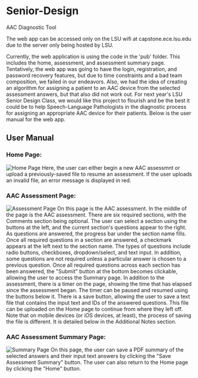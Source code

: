 # Senior-Design
AAC Diagnostic Tool

The web app can be accessed only on the LSU wifi at capstone.ece.lsu.edu due to the server only being hosted by LSU. 

Currently, the web application is using the code in the 'pub' folder. This includes the home, assessment, and assessment summary page. Tentatively, the web app was going to have the login, registration, and password recovery features, but due to time constraints and a bad team composition, we failed in our endeavors. Also, we had the idea of creating an algorithm for assigning a patient to an AAC device from the selected assessment answers, but that also did not work out. For next year's LSU Senior Design Class, we would like this project to flourish and be the best it could be to help Speech-Language Pathologists in the diagnostic process for assigning an appropriate AAC device for their patients. Below is the user manual for the web app. 

## User Manual

### Home Page:
![Home Page](https://i.imgur.com/cqPun0p.png)
Here, the user can either begin a new AAC assessmnt or upload a previously-saved file to resume an assessment. If the user uploads an invalid file, an error message is displayed in red.

### AAC Assessment Page:
![Assessment Page](https://i.imgur.com/cqPun0p.png)
On this page is the AAC assessment. In the middle of the page is the AAC assessment. There are six required sections, with the Comments section being optional. The user can select a section using the buttons at the left, and the current section's questions appear to the right. As questions are answered, the progress bar under the section name fills. Once all required questions in a section are answered, a checkmark appears at the left next to the section name. The types of questions include radio buttons, checkboxes, dropdown/select, and text input. In addition, some questions are not required unless a particular answer is chosen to a previous question. Once all required questions across each section has been answered, the "Submit" button at the bottom becomes clickable, allowing the user to access the Summary page.
In addition to the assessment, there is a timer on the page, showing the time that has elapsed since the assessment began. The timer can be paused and resumed using the buttons below it. There is a save button, allowing the user to save a text file that contains the input text and IDs of the answered questions. This file can be uploaded on the Home page to continue from where they left off. Note that on mobile devices (or iOS devices, at least), the process of saving the file is different. It is detailed below in the Additional Notes section.

### AAC Assessment Summary Page:
![Summary Page](https://i.imgur.com/xMFQKEq.png)
On this page, the user can save a PDF summary of the selected answers and their input text answers by clicking the "Save Assessment Summary" button. The user can also return to the Home page by clicking the "Home" button.

